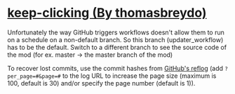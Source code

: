 # [keep-clicking (By thomasbreydo)](https://github.com/thomasbreydo/keep-clicking)

Unfortunately the way GitHub triggers workflows doesn't allow them to run on a schedule on a non-default branch. So this branch (updater_workflow) has to be the default. Switch to a different branch to see the source code of the mod (for ex. master -> the master branch of the mod)

To recover lost commits, use the commit hashes from [GitHub's reflog](https://api.github.com/repos/KtaneModules/keep-clicking-thomasbreydo/events) (add `?per_page=#&page=#` to the log URL to increase the page size (maximum is 100, default is 30) and/or specify the page number (default is 1)).
